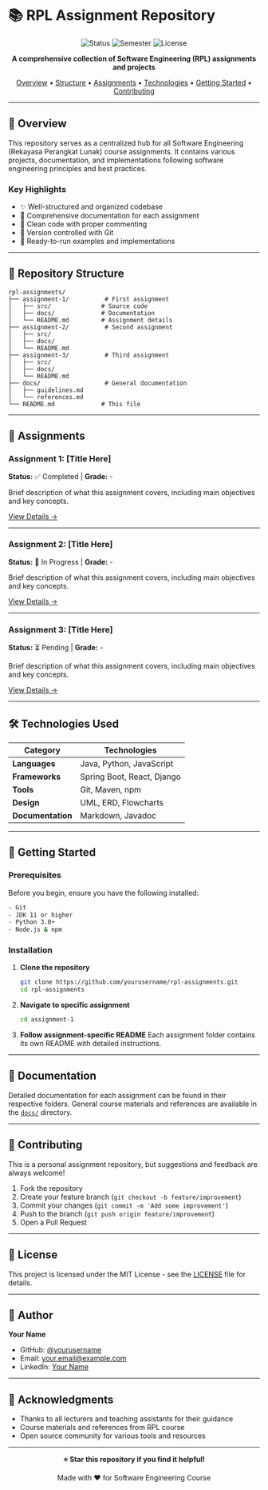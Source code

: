 # 📚 RPL Assignment Repository

<div align="center">

![Status](https://img.shields.io/badge/Status-Active-success?style=for-the-badge)
![Semester](https://img.shields.io/badge/Semester-Current-blue?style=for-the-badge)
![License](https://img.shields.io/badge/License-MIT-yellow?style=for-the-badge)

**A comprehensive collection of Software Engineering (RPL) assignments and projects**

[Overview](#-overview) • [Structure](#-repository-structure) • [Assignments](#-assignments) • [Technologies](#-technologies-used) • [Getting Started](#-getting-started) • [Contributing](#-contributing)

</div>

---

## 🎯 Overview

This repository serves as a centralized hub for all Software Engineering (Rekayasa Perangkat Lunak) course assignments. It contains various projects, documentation, and implementations following software engineering principles and best practices.

### Key Highlights

- ✨ Well-structured and organized codebase
- 📖 Comprehensive documentation for each assignment
- 🎨 Clean code with proper commenting
- 🔄 Version controlled with Git
- 🚀 Ready-to-run examples and implementations

---

## 📁 Repository Structure

```
rpl-assignments/
├── assignment-1/          # First assignment
│   ├── src/              # Source code
│   ├── docs/             # Documentation
│   └── README.md         # Assignment details
├── assignment-2/          # Second assignment
│   ├── src/
│   ├── docs/
│   └── README.md
├── assignment-3/          # Third assignment
│   ├── src/
│   ├── docs/
│   └── README.md
├── docs/                  # General documentation
│   ├── guidelines.md
│   └── references.md
└── README.md             # This file
```

---

## 📝 Assignments

### Assignment 1: [Title Here]
**Status:** ✅ Completed | **Grade:** -

Brief description of what this assignment covers, including main objectives and key concepts.

[View Details →](./assignment-1/)

---

### Assignment 2: [Title Here]
**Status:** 🔄 In Progress | **Grade:** -

Brief description of what this assignment covers, including main objectives and key concepts.

[View Details →](./assignment-2/)

---

### Assignment 3: [Title Here]
**Status:** ⏳ Pending | **Grade:** -

Brief description of what this assignment covers, including main objectives and key concepts.

[View Details →](./assignment-3/)

---

## 🛠 Technologies Used

<div align="center">

| Category | Technologies |
|----------|-------------|
| **Languages** | Java, Python, JavaScript |
| **Frameworks** | Spring Boot, React, Django |
| **Tools** | Git, Maven, npm |
| **Design** | UML, ERD, Flowcharts |
| **Documentation** | Markdown, Javadoc |

</div>

---

## 🚀 Getting Started

### Prerequisites

Before you begin, ensure you have the following installed:

```bash
- Git
- JDK 11 or higher
- Python 3.8+
- Node.js & npm
```

### Installation

1. **Clone the repository**
   ```bash
   git clone https://github.com/yourusername/rpl-assignments.git
   cd rpl-assignments
   ```

2. **Navigate to specific assignment**
   ```bash
   cd assignment-1
   ```

3. **Follow assignment-specific README**
   Each assignment folder contains its own README with detailed instructions.

---

## 📖 Documentation

Detailed documentation for each assignment can be found in their respective folders. General course materials and references are available in the [`docs/`](./docs/) directory.

---

## 🤝 Contributing

This is a personal assignment repository, but suggestions and feedback are always welcome!

1. Fork the repository
2. Create your feature branch (`git checkout -b feature/improvement`)
3. Commit your changes (`git commit -m 'Add some improvement'`)
4. Push to the branch (`git push origin feature/improvement`)
5. Open a Pull Request

---

## 📜 License

This project is licensed under the MIT License - see the [LICENSE](LICENSE) file for details.

---

## 👤 Author

**Your Name**

- GitHub: [@yourusername](https://github.com/yourusername)
- Email: your.email@example.com
- LinkedIn: [Your Name](https://linkedin.com/in/yourprofile)

---

## 🙏 Acknowledgments

- Thanks to all lecturers and teaching assistants for their guidance
- Course materials and references from RPL course
- Open source community for various tools and resources

---

<div align="center">

**⭐ Star this repository if you find it helpful!**

Made with ❤️ for Software Engineering Course

</div>

